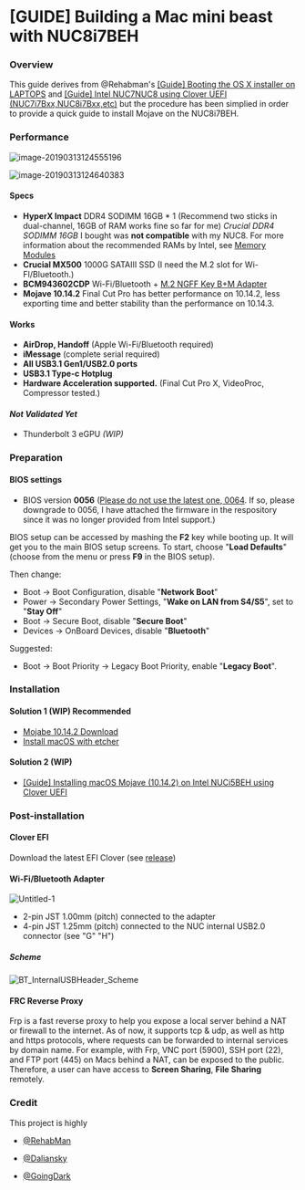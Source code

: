 # [GUIDE] Building a Mac mini beast with NUC8i7BEH
### Overview

This guide derives from @Rehabman's [[Guide] Booting the OS X installer on LAPTOPS](https://www.tonymacx86.com/threads/guide-booting-the-os-x-installer-on-laptops-with-clover.148093/) and [[Guide] Intel NUC7NUC8 using Clover UEFI (NUC7i7Bxx,NUC8i7Bxx,etc)](https://www.tonymacx86.com/threads/guide-intel-nuc7-nuc8-using-clover-uefi-nuc7i7bxx-nuc8i7bxx-etc.261711/) but the procedure has been simplied in order to provide a quick guide to install Mojave on the NUC8i7BEH. 

### Performance

![image-20190313124555196](https://i.imgur.com/UJxsDaw.png)

![image-20190313124640383](https://i.imgur.com/0VkvCy7.png)



#### Specs

* **HyperX Impact** DDR4 SODIMM 16GB * 1 (Recommend two sticks in dual-channel, 16GB of RAM works fine so far for me)  *Crucial DDR4 SODIMM 16GB* I bought was **not compatible** with my NUC8. For more information about the recommended RAMs by Intel, see [Memory Modules](http://compatibleproducts.intel.com/ProductDetails/ExportPeripheralInfo?moduleName=Intel%C2%AE%20NUC&productType=Kits&productName=Intel%C2%AE%20NUC%20Kit%20NUC8i7BEH) 
* **Crucial MX500** 1000G SATAIII SSD (I need the M.2 slot for Wi-FI/Bluetooth.)
* **BCM943602CDP** Wi-Fi/Bluetooth + [M.2 NGFF Key B+M Adapter](https://www.ebay.co.uk/itm/Wireless-Card-Module-to-M-2-NGFF-Key-B-M-Adapter-BCM94360CD-for-Mac-OS-12-6-Pin/264001220361?ssPageName=STRK%3AMEBIDX%3AIT&_trksid=p2057872.m2749.l2649) 
* **Mojave 10.14.2** Final Cut Pro has better performance on 10.14.2, less exporting time and better stability than the performance on 10.14.3.



#### Works

* **AirDrop, Handoff** (Apple Wi-Fi/Bluetooth required)
* **iMessage** (complete serial required) 
* **All USB3.1 Gen1/USB2.0 ports**
* **USB3.1 Type-c Hotplug**
* **Hardware Acceleration supported.** (Final Cut Pro X, VideoProc, Compressor tested.)



#### *Not Validated Yet*

* Thunderbolt 3 eGPU *(WIP)*



### Preparation 

#### BIOS settings

* BIOS version **0056** (<u>Please do not use the latest one, 0064</u>. If so, please downgrade to 0056, I have attached the firmware in the respository since it was no longer provided from Intel support.) 

BIOS setup can be accessed by mashing the **F2** key while booting up. It will get you to the main BIOS setup screens. To start, choose "**Load Defaults**"  (choose from the menu or press **F9** in the BIOS setup).

Then change:

- Boot -> Boot Configuration, disable "**Network Boot**"
- Power -> Secondary Power Settings, "**Wake on LAN from S4/S5**", set to "**Stay Off**"
- Boot -> Secure Boot, disable "**Secure Boot**" 
- Devices -> OnBoard Devices, disable "**Bluetooth**" 

Suggested:

- Boot -> Boot Priority -> Legacy Boot Priority, enable "**Legacy Boot**".



### Installation

#### Solution 1 (WIP) Recommended

* [Mojabe 10.14.2 Download](https://blog.daliansky.net/macOS-Mojave-10.14.2-18C54-official-version-with-Clover-4792-original-image.html)
* [Install macOS with etcher](https://blog.daliansky.net/MacOS-installation-tutorial-XiaoMi-Pro-installation-process-records.html)

#### Solution 2 (WIP)

* [[Guide] Installing macOS Mojave (10.14.2) on Intel NUCi5BEH using Clover UEFI](https://www.tonymacx86.com/threads/guide-installing-macos-mojave-10-14-2-on-intel-nuci5beh-using-clover-uefi.268502/)

### Post-installation

#### Clover EFI 

Download the latest EFI Clover (see [release](https://github.com/sarkrui))

#### Wi-Fi/Bluetooth Adapter

![Untitled-1](https://i.imgur.com/YxZvkLv.jpg)

- 2-pin JST 1.00mm (pitch) connected to the adapter 
- 4-pin JST 1.25mm (pitch) connected to the NUC internal USB2.0 connector (see "G" "H")

##### Scheme 

![BT_InternalUSBHeader_Scheme](https://i.imgur.com/nqRlweB.png)

#### FRC Reverse Proxy

Frp is a fast reverse proxy to help you expose a local server behind a NAT or firewall to the internet. As of now, it supports tcp & udp, as well as http and https protocols, where requests can be forwarded to internal services by domain name. For example, with Frp, VNC port (5900), SSH port (22), and FTP port (445) on Macs behind a NAT, can be exposed to the public. Therefore, a user can have access to **Screen Sharing**, **File Sharing** remotely.

### Credit

This project is highly 

* [@RehabMan](https://www.tonymacx86.com/members/rehabman.429483/)

* [@Daliansky](https://blog.daliansky.net)
* [@GoingDark](https://www.tonymacx86.com/members/2192833/)